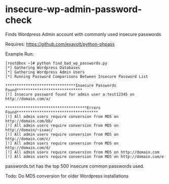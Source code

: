 insecure-wp-admin-password-check
================================

Finds Wordpress Admin account with commonly used insecure passwords

Requires:
https://github.com/exavolt/python-phpass

Example Run:
```
[root@box ~]# python find_bad_wp_passwords.py 
[*] Gathering Wordpress Databases
[*] Gathering Wordpress Admin Users
[*] Running Password Comparisons Between Insecure Password List

*******************************Insecure Passwords Found*****************************
[!] Insecure password found for admin user a:test12345 on http://domain.com/a/

************************************Errors Found************************************
[!] All admin users require conversion from MD5 on http://domain.com/bb/
[!] All admin users require conversion from MD5 on http://domain/~isaac/
[!] All admin users require conversion from MD5 on http://domain.com/c/
[!] All admin users require conversion from MD5 on http://domain.com/d/
[!] All admin users require conversion from MD5 on http://domain.com
[!] All admin users require conversion from MD5 on http://domain.com/e
```

passwords.txt has the top 500 insecure common passwords used.

Todo:
Do MD5 conversion for older Wordpress installations


